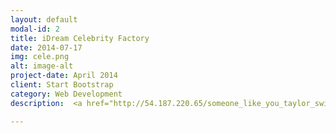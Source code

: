 ```yaml
---
layout: default
modal-id: 2
title: iDream Celebrity Factory
date: 2014-07-17
img: cele.png
alt: image-alt
project-date: April 2014
client: Start Bootstrap
category: Web Development
description:  <a href="http://54.187.220.65/someone_like_you_taylor_swift.mp4">Machine learning project to apply any face onto existing video.</a>

---
```

